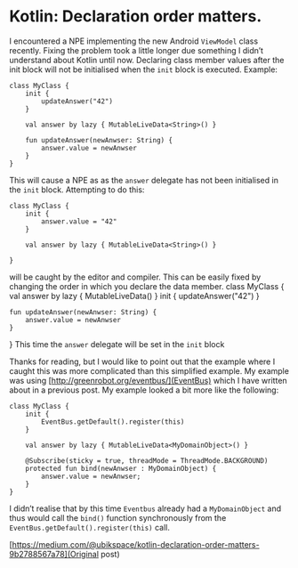 # Kotlin: Declaration order matters.
I encountered a NPE implementing the new Android `ViewModel` class recently. Fixing the problem took a little longer due something I didn’t understand about Kotlin until now.
Declaring class member values after the init block will not be initialised when the `init` block is executed.
Example:
```
class MyClass {
    init {
        updateAnswer("42")
    }
    
    val answer by lazy { MutableLiveData<String>() }
    
    fun updateAnswer(newAnwser: String) {
        answer.value = newAnwser
    }
}
```

This will cause a NPE as as the `answer` delegate has not been initialised in the `init` block.
Attempting to do this:
```
class MyClass {
    init {
        answer.value = "42"
    }
    
    val answer by lazy { MutableLiveData<String>() }
    
}
```

will be caught by the editor and compiler.
This can be easily fixed by changing the order in which you declare the data member.
class MyClass {
    val answer by lazy { MutableLiveData<String>() }
    init {
        updateAnswer("42")
    }
    
    fun updateAnswer(newAnwser: String) {
        answer.value = newAnwser
    }
}
This time the `answer` delegate will be set in the `init` block

Thanks for reading, but I would like to point out that the example where I caught this was more complicated than this simplified example. My example was using [http://greenrobot.org/eventbus/](EventBus) which I have written about in a previous post. My example looked a bit more like the following:
```
class MyClass {
    init {
        EventBus.getDefault().register(this)
    }

    val answer by lazy { MutableLiveData<MyDomainObject>() }

    @Subscribe(sticky = true, threadMode = ThreadMode.BACKGROUND)
    protected fun bind(newAnwser : MyDomainObject) {
        answer.value = newAnwser;
    }
}
```
I didn’t realise that by this time `Eventbus` already had a `MyDomainObject` and thus would call the `bind()` function synchronously from the `EventBus.getDefault().register(this)` call.

[https://medium.com/@ubikspace/kotlin-declaration-order-matters-9b2788567a78](Original post)